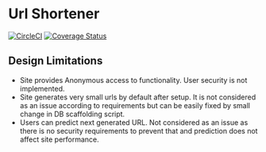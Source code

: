 # Url Shortener

[![CircleCI](https://circleci.com/gh/dharnitski/url-shortener.svg?style=svg)](https://circleci.com/gh/dharnitski/url-shortener)
[![Coverage Status](https://coveralls.io/repos/github/dharnitski/url-shortener/badge.svg)](https://coveralls.io/github/dharnitski/url-shortener)

## Design Limitations

* Site provides Anonymous access to functionality. User security is not implemented.
* Site generates very small urls by default after setup. It is not considered as an issue according to requirements but can be easily fixed by small change in DB scaffolding script.
* Users can predict next generated URL. Not considered as an issue as there is no security requirements to prevent that and prediction does not affect site performance.





